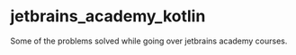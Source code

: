 # jetbrains_academy_kotlin
Some of the problems solved while going over  jetbrains academy courses. 
